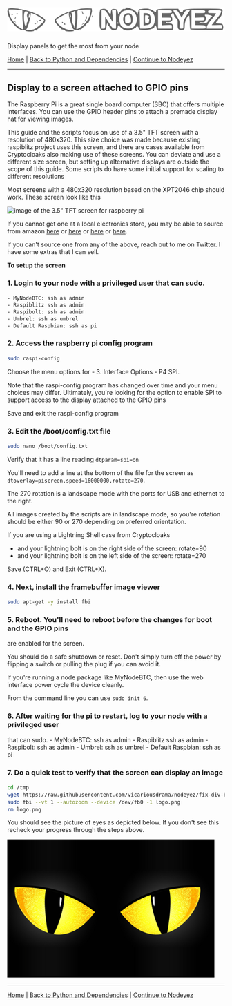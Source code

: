 # ![Nodeyez](https://raw.githubusercontent.com/vicariousdrama/nodeyez/main/images/nodeyez.svg)
Display panels to get the most from your node

[Home](../README.md) | [Back to Python and Dependencies](./install-2-pythondeps.md) | [Continue to Nodeyez](./install-4-nodeyez.md)

---

## Display to a screen attached to GPIO pins

The Raspberry Pi is a great single board computer (SBC) that offers multiple
interfaces.  You can use the GPIO header pins to attach a premade display hat
for viewing images.  

This guide and the scripts focus on use of a 3.5" TFT screen with a resolution
of 480x320.  This size choice was made because existing raspiblitz project uses
this screen, and there are cases available from Cryptocloaks also making use of
these screens.  You can deviate and use a different size screen, but setting
up alternative displays are outside the scope of this guide.  Some scripts do
have some initial support for scaling to different resolutions

Most screens with a 480x320 resolution based on the XPT2046 chip should work.
These screen look like this

![image of the 3.5" TFT screen for raspberry pi](../images/xpt2046-tft-piscreen.jpg)

If you cannot get one at a local electronics store, you may be able to source
from amazon [here](https://www.amazon.com/gp/product/B07V9WW96D) 
  or [here](https://www.amazon.com/gp/product/B07L414LZP)
  or [here](https://www.amazon.com/gp/product/B08KZXSJW2)
  or [here](https://www.amazon.com/gp/product/B083C12N57).  

If you can't source one from any of the above, reach out to me on Twitter.
I have some extras that I can sell.

**To setup the screen**

### 1.  Login to your node with a privileged user that can sudo.
    - MyNodeBTC: ssh as admin
    - Raspiblitz ssh as admin
    - Raspibolt: ssh as admin
    - Umbrel: ssh as umbrel
    - Default Raspbian: ssh as pi

### 2. Access the raspberry pi config program

   ```sh
   sudo raspi-config
   ```

   Choose the menu options for 
     - 3. Interface Options
     - P4 SPI.  

   Note that the raspi-config program has changed over time and your menu
   choices may differ. Ultimately, you're looking for the option to enable
   SPI to support access to the display attached to the GPIO pins

   Save and exit the raspi-config program

### 3. Edit the /boot/config.txt file

   ```sh
   sudo nano /boot/config.txt
   ```

   Verify that it has a line reading `dtparam=spi=on`

   You'll need to add a line at the bottom of the file for the screen as 
   `dtoverlay=piscreen,speed=16000000,rotate=270`.  

   The 270 rotation is a landscape mode with the ports for USB and ethernet to
   the right.  

   All images created by the scripts are in landscape mode, so you're rotation 
   should be either 90 or 270 depending on preferred orientation.  

   If you are using a Lightning Shell case from Cryptocloaks 
   - and your lightning bolt is on the right side of the screen: rotate=90
   - and your lightning bolt is on the left side of the screen: rotate=270

   Save (CTRL+O) and Exit (CTRL+X).

### 4. Next, install the framebuffer image viewer 

   ```sh
   sudo apt-get -y install fbi
   ```

### 5. Reboot. You'll need to reboot before the changes for boot and the GPIO pins
   are enabled for the screen.  

   You should do a safe shutdown or reset. Don't simply turn off the power by
   flipping a switch or pulling the plug if you can avoid it.

   If you're running a node package like MyNodeBTC, then use the web interface
   power cycle the device cleanly.  

   From the command line you can use `sudo init 6`.

### 6. After waiting for the pi to restart, log to your node with a privileged user
   that can sudo.
    - MyNodeBTC: ssh as admin
    - Raspiblitz ssh as admin
    - Raspibolt: ssh as admin
    - Umbrel: ssh as umbrel
    - Default Raspbian: ssh as pi

### 7. Do a quick test to verify that the screen can display an image

   ```sh
   cd /tmp
   wget https://raw.githubusercontent.com/vicariousdrama/nodeyez/fix-div-by-zero/images/logo.png
   sudo fbi --vt 1 --autozoom --device /dev/fb0 -1 logo.png
   rm logo.png
   ```

   You should see the picture of eyes as depicted below.  If you don't see this
   recheck your progress through the steps above.

   ![nodeyez logo](../images/logo.png)   

---

[Home](../README.md) | [Back to Python and Dependencies](./install-2-pythondeps.md) | [Continue to Nodeyez](./install-4-nodeyez.md)

